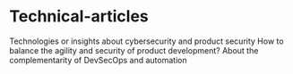 # Technical-articles
Technologies or insights about cybersecurity and product security
How to balance the agility and security of product development? About the complementarity of DevSecOps and automation
